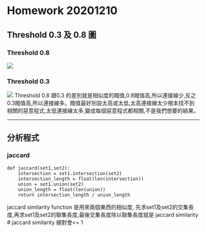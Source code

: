 # Homework 20201210

## Threshold 0.3 及 0.8 圖
### Threshold 0.8
![](https://i.imgur.com/DGx9iUv.png)
### Threshold 0.3
![](https://i.imgur.com/n7zSoNH.png)
Threshold 0.8 跟0.3 的差別就是相似度的閥值,0.8閥值高,所以連接線少,反之0.3閥值高,所以連接線多。閥值最好別設太高或太低,太高連接線太少根本找不到相關的惡意程式,太低連接線太多,變成每個惡意程式都相關,不是我們想要的結果。

* * *
## 分析程式
### jaccard
```
def jaccard(set1,set2):
    intersection = set1.intersection(set2)
    intersection_length = float(len(intersection))
    union = set1.union(set2)
    union_length = float(len(union))
    return intersection_length / union_length
```
jaccard similarity function 是用來兩個東西的相似度, 先求set1及set2的交集長度,再求set1及set2的聯集長度,最後交集長度除以聯集長度就是 jaccard similarity # jaccard similarity 絕對會<= 1

